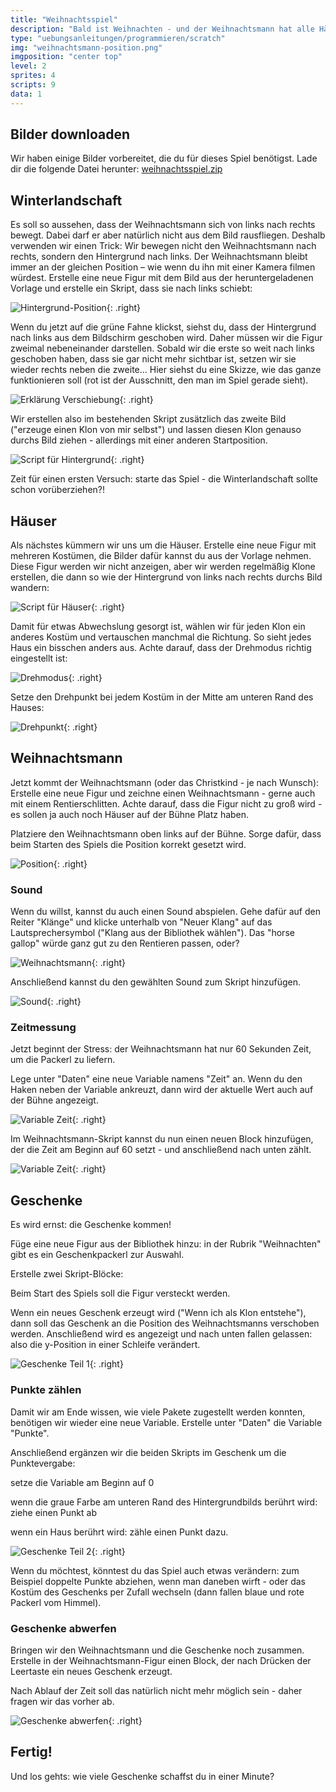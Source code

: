 ```yaml
---
title: "Weihnachtsspiel"
description: "Bald ist Weihnachten - und der Weihnachtsmann hat alle Hände voll zu tun, um die Geschenke rechtzeitig in die Häuser zu bringen. Wie viel schaffst du in einer Minute?"
type: "uebungsanleitungen/programmieren/scratch"
img: "weihnachtsmann-position.png"
imgposition: "center top"
level: 2
sprites: 4
scripts: 9
data: 1
---
```


## Bilder downloaden

Wir haben einige Bilder vorbereitet, die du für dieses Spiel benötigst. Lade dir die folgende Datei herunter:
[weihnachtsspiel.zip](Weihnachtsspiel.zip)

## Winterlandschaft

Es soll so aussehen, dass der Weihnachtsmann sich von links nach rechts bewegt. Dabei darf er aber natürlich nicht aus dem Bild rausfliegen. Deshalb verwenden wir einen Trick: Wir bewegen nicht den Weihnachtsmann nach rechts, sondern den Hintergrund nach links. Der Weihnachtsmann bleibt immer an der gleichen Position – wie wenn du ihn mit einer Kamera filmen würdest.
Erstelle eine neue Figur mit dem Bild aus der heruntergeladenen Vorlage und erstelle ein Skript, dass sie nach links schiebt:

![Hintergrund-Position](hintergrund-position.PNG){: .right}

Wenn du jetzt auf die grüne Fahne klickst, siehst du, dass der Hintergrund nach links aus dem Bildschirm geschoben wird. Daher müssen wir die Figur zweimal nebeneinander darstellen. Sobald wir die erste so weit nach links geschoben haben, dass sie gar nicht mehr sichtbar ist, setzen wir sie wieder rechts neben die zweite... Hier siehst du eine Skizze, wie das ganze funktionieren soll (rot ist der Ausschnitt, den man im Spiel gerade sieht).

![Erklärung Verschiebung](Hintergrund-Skizze.png){: .right}

Wir erstellen also im bestehenden Skript zusätzlich das zweite Bild ("erzeuge einen Klon von mir selbst") und lassen diesen Klon genauso durchs Bild ziehen - allerdings mit einer anderen Startposition.

![Script für Hintergrund](hintergrund-script.png){: .right}

Zeit für einen ersten Versuch: starte das Spiel - die Winterlandschaft sollte schon vorüberziehen?!

## Häuser

Als nächstes kümmern wir uns um die Häuser. Erstelle eine neue Figur mit mehreren Kostümen, die Bilder dafür kannst du aus der Vorlage nehmen. Diese Figur werden wir nicht anzeigen, aber wir werden regelmäßig Klone erstellen, die dann so wie der Hintergrund von links nach rechts durchs Bild wandern:

![Script für Häuser](haus-script.PNG){: .right}

Damit für etwas Abwechslung gesorgt ist, wählen wir für jeden Klon ein anderes Kostüm und vertauschen manchmal die Richtung. So sieht jedes Haus ein bisschen anders aus. Achte darauf, dass der Drehmodus richtig eingestellt ist:

![Drehmodus](Haus-Drehmodus.png){: .right}

Setze den Drehpunkt bei jedem Kostüm in der Mitte am unteren Rand des Hauses:

![Drehpunkt](Haus-Drehpunkt.PNG){: .right}

## Weihnachtsmann

Jetzt kommt der Weihnachtsmann (oder das Christkind - je nach Wunsch): Erstelle eine neue Figur und zeichne einen Weihnachtsmann - gerne auch mit einem Rentierschlitten. Achte darauf, dass die Figur nicht zu groß wird - es sollen ja auch noch Häuser auf der Bühne Platz haben.

Platziere den Weihnachtsmann oben links auf der Bühne. Sorge dafür, dass beim Starten des Spiels die Position korrekt gesetzt wird. 

![Position](weihnachtsmann-position.png){: .right}



### Sound
Wenn du willst, kannst du auch einen Sound abspielen. Gehe dafür auf den Reiter "Klänge" und klicke unterhalb von "Neuer Klang" auf das Lautsprechersymbol ("Klang aus der Bibliothek wählen"). Das "horse gallop" würde ganz gut zu den Rentieren passen, oder?

![Weihnachtsmann](sound-selection.png){: .right}

Anschließend kannst du den gewählten Sound zum Skript hinzufügen.

![Sound](sound.png){: .right}

### Zeitmessung

Jetzt beginnt der Stress: der Weihnachtsmann hat nur 60 Sekunden Zeit, um die Packerl zu liefern.

Lege unter "Daten" eine neue Variable namens "Zeit" an. Wenn du den Haken neben der Variable ankreuzt, dann wird der aktuelle Wert auch auf der Bühne angezeigt.

![Variable Zeit](variable-time.PNG){: .right}

Im Weihnachtsmann-Skript kannst du nun einen neuen Block hinzufügen, der die Zeit am Beginn auf 60 setzt - und anschließend nach unten zählt.

![Variable Zeit](weihnachtsmann-timeout.PNG){: .right}

## Geschenke

Es wird ernst: die Geschenke kommen!

Füge eine neue Figur aus der Bibliothek hinzu: in der Rubrik "Weihnachten" gibt es ein Geschenkpackerl zur Auswahl.

Erstelle zwei Skript-Blöcke:

Beim Start des Spiels soll die Figur versteckt werden.

Wenn ein neues Geschenk erzeugt wird ("Wenn ich als Klon entstehe"), dann soll das Geschenk an die Position des Weihnachtsmanns verschoben werden. Anschließend wird es angezeigt und nach unten fallen gelassen: also die y-Position in einer Schleife verändert.

![Geschenke Teil 1](gift-scripts-basic.PNG){: .right}

### Punkte zählen

Damit wir am Ende wissen, wie viele Pakete zugestellt werden konnten, benötigen wir wieder eine neue Variable. Erstelle unter "Daten" die Variable "Punkte".

Anschließend ergänzen wir die beiden Skripts im Geschenk um die Punktevergabe:

setze die Variable am Beginn auf 0

wenn die graue Farbe am unteren Rand des Hintergrundbilds berührt wird: ziehe einen Punkt ab

wenn ein Haus berührt wird: zähle einen Punkt dazu.

![Geschenke Teil 2](gift-scripts-extended.PNG){: .right}

Wenn du möchtest, könntest du das Spiel auch etwas verändern: zum Beispiel doppelte Punkte abziehen, wenn man daneben wirft - oder das Kostüm des Geschenks per Zufall wechseln (dann fallen blaue und rote Packerl vom Himmel).

### Geschenke abwerfen

Bringen wir den Weihnachtsmann und die Geschenke noch zusammen. Erstelle in der Weihnachtsmann-Figur einen Block, der nach Drücken der Leertaste ein neues Geschenk erzeugt.

Nach Ablauf der Zeit soll das natürlich nicht mehr möglich sein - daher fragen wir das vorher ab.

![Geschenke abwerfen](create-gift.PNG){: .right}

## Fertig!

Und los gehts: wie viele Geschenke schaffst du in einer Minute?
